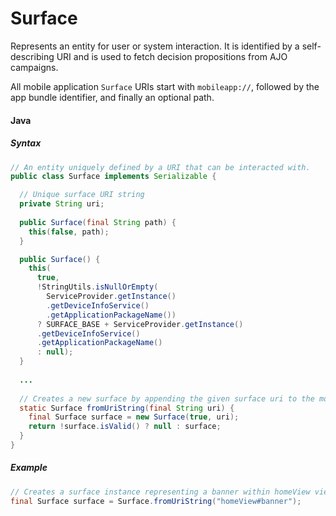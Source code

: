 # Surface

Represents an entity for user or system interaction. It is identified by a self-describing URI and is used to fetch decision propositions from AJO campaigns. 

All mobile application `Surface` URIs start with `mobileapp://`, followed by the app bundle identifier, and finally an optional path. 

#### Java

##### Syntax

```java
// An entity uniquely defined by a URI that can be interacted with.
public class Surface implements Serializable {

  // Unique surface URI string
  private String uri;
  
  public Surface(final String path) {
    this(false, path);
  }

  public Surface() {
    this(
      true,
      !StringUtils.isNullOrEmpty(
        ServiceProvider.getInstance()
        .getDeviceInfoService()
        .getApplicationPackageName())
      ? SURFACE_BASE + ServiceProvider.getInstance()
      .getDeviceInfoService()
      .getApplicationPackageName()
      : null);
  }
  
  ...
  
  // Creates a new surface by appending the given surface uri to the mobile app surface prefix.
  static Surface fromUriString(final String uri) {
    final Surface surface = new Surface(true, uri);
    return !surface.isValid() ? null : surface;
  }
}
```

##### Example

```java
// Creates a surface instance representing a banner within homeView view in my mobile application.
final Surface surface = Surface.fromUriString("homeView#banner");
```